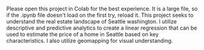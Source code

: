 Please open this project in Colab for the best experience. It is a large file, so if the .ipynb file doesn't load on the first try, reload it. 
This project seeks to understand the real estate landscape of Seattle washington. 
I utilize descriptive and predictive analytics to create a linear regression that can be used to estimate 
the price of a home in Seattle based on key characteristics. I also utilize geomapping for visual understanding.

